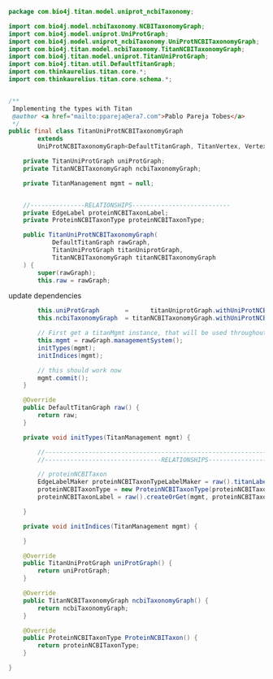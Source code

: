 
```java
package com.bio4j.titan.model.uniprot_ncbiTaxonomy;

import com.bio4j.model.ncbiTaxonomy.NCBITaxonomyGraph;
import com.bio4j.model.uniprot.UniProtGraph;
import com.bio4j.model.uniprot_ncbiTaxonomy.UniProtNCBITaxonomyGraph;
import com.bio4j.titan.model.ncbiTaxonomy.TitanNCBITaxonomyGraph;
import com.bio4j.titan.model.uniprot.TitanUniProtGraph;
import com.bio4j.titan.util.DefaultTitanGraph;
import com.thinkaurelius.titan.core.*;
import com.thinkaurelius.titan.core.schema.*;


/**
 Implementing the types with Titan
 @author <a href="mailto:ppareja@era7.com">Pablo Pareja Tobes</a>
 */
public final class TitanUniProtNCBITaxonomyGraph
        extends
        UniProtNCBITaxonomyGraph<DefaultTitanGraph, TitanVertex, VertexLabelMaker, TitanEdge, EdgeLabelMaker> {

    private TitanUniProtGraph uniProtGraph;
    private TitanNCBITaxonomyGraph ncbiTaxonomyGraph;

	private TitanManagement mgmt = null;


    //---------------RELATIONSHIPS---------------------------
    private EdgeLabel proteinNCBITaxonLabel;
    private ProteinNCBITaxonType proteinNCBITaxonType;

    public TitanUniProtNCBITaxonomyGraph(
            DefaultTitanGraph rawGraph,
            TitanUniProtGraph titanUniprotGraph,
            TitanNCBITaxonomyGraph titanNCBITaxonomyGraph
    ) {
        super(rawGraph);
        this.raw = rawGraph;
```

update dependencies

```java
        this.uniProtGraph       =      titanUniprotGraph.withUniProtNCBITaxonomyGraph(this);
        this.ncbiTaxonomyGraph  = titanNCBITaxonomyGraph.withUniProtNCBITaxonomyGraph(this);

	    // First get a titanMgmt instance, that will be used throughout
	    this.mgmt = rawGraph.managementSystem();
        initTypes(mgmt);
        initIndices(mgmt);

	    // this should work now
	    mgmt.commit();
    }

    @Override
    public DefaultTitanGraph raw() {
        return raw;
    }

    private void initTypes(TitanManagement mgmt) {

        //-----------------------------------------------------------------------------------------
        //--------------------------------RELATIONSHIPS--------------------------------------------

	    // proteinNCBITaxon
	    EdgeLabelMaker proteinNCBITaxonTypeLabelMaker = raw().titanLabelMakerForEdgeType(mgmt, new ProteinNCBITaxonType(null));
	    proteinNCBITaxonType = new ProteinNCBITaxonType(proteinNCBITaxonTypeLabelMaker);
        proteinNCBITaxonLabel = raw().createOrGet(mgmt, proteinNCBITaxonType.raw());

    }

    private void initIndices(TitanManagement mgmt) {

    }

    @Override
    public TitanUniProtGraph uniProtGraph() {
        return uniProtGraph;
    }

    @Override
    public TitanNCBITaxonomyGraph ncbiTaxonomyGraph() {
        return ncbiTaxonomyGraph;
    }

    @Override
    public ProteinNCBITaxonType ProteinNCBITaxon() {
        return proteinNCBITaxonType;
    }

}
```




[main/java/com/bio4j/titan/model/enzyme/programs/ImportEnzymeDBTitan.java]: ../enzyme/programs/ImportEnzymeDBTitan.java.md
[main/java/com/bio4j/titan/model/enzyme/TitanEnzymeDBGraph.java]: ../enzyme/TitanEnzymeDBGraph.java.md
[main/java/com/bio4j/titan/model/geninfo/TitanGenInfoGraph.java]: ../geninfo/TitanGenInfoGraph.java.md
[main/java/com/bio4j/titan/model/go/programs/ImportGOTitan.java]: ../go/programs/ImportGOTitan.java.md
[main/java/com/bio4j/titan/model/go/TitanGoGraph.java]: ../go/TitanGoGraph.java.md
[main/java/com/bio4j/titan/model/ncbiTaxonomy/programs/ImportNCBITaxonomyTitan.java]: ../ncbiTaxonomy/programs/ImportNCBITaxonomyTitan.java.md
[main/java/com/bio4j/titan/model/ncbiTaxonomy/TitanNCBITaxonomyGraph.java]: ../ncbiTaxonomy/TitanNCBITaxonomyGraph.java.md
[main/java/com/bio4j/titan/model/ncbiTaxonomy_geninfo/programs/ImportGenInfoNCBITaxonIndexTitan.java]: ../ncbiTaxonomy_geninfo/programs/ImportGenInfoNCBITaxonIndexTitan.java.md
[main/java/com/bio4j/titan/model/ncbiTaxonomy_geninfo/TitanNCBITaxonomyGenInfoGraph.java]: ../ncbiTaxonomy_geninfo/TitanNCBITaxonomyGenInfoGraph.java.md
[main/java/com/bio4j/titan/model/uniprot/programs/ImportIsoformSequencesTitan.java]: ../uniprot/programs/ImportIsoformSequencesTitan.java.md
[main/java/com/bio4j/titan/model/uniprot/programs/ImportProteinInteractionsTitan.java]: ../uniprot/programs/ImportProteinInteractionsTitan.java.md
[main/java/com/bio4j/titan/model/uniprot/programs/ImportProteinInteractionsUsingFolderTitan.java]: ../uniprot/programs/ImportProteinInteractionsUsingFolderTitan.java.md
[main/java/com/bio4j/titan/model/uniprot/programs/ImportUniProtEdgesTitan.java]: ../uniprot/programs/ImportUniProtEdgesTitan.java.md
[main/java/com/bio4j/titan/model/uniprot/programs/ImportUniProtEdgesUsingFolderTitan.java]: ../uniprot/programs/ImportUniProtEdgesUsingFolderTitan.java.md
[main/java/com/bio4j/titan/model/uniprot/programs/ImportUniProtTitan.java]: ../uniprot/programs/ImportUniProtTitan.java.md
[main/java/com/bio4j/titan/model/uniprot/programs/ImportUniProtVerticesTitan.java]: ../uniprot/programs/ImportUniProtVerticesTitan.java.md
[main/java/com/bio4j/titan/model/uniprot/programs/ImportUniProtVerticesUsingFolderTitan.java]: ../uniprot/programs/ImportUniProtVerticesUsingFolderTitan.java.md
[main/java/com/bio4j/titan/model/uniprot/programs/SplitUniProtXMLFile.java]: ../uniprot/programs/SplitUniProtXMLFile.java.md
[main/java/com/bio4j/titan/model/uniprot/TitanUniProtGraph.java]: ../uniprot/TitanUniProtGraph.java.md
[main/java/com/bio4j/titan/model/uniprot_enzyme/programs/ImportUniProtEnzymeDBTitan.java]: ../uniprot_enzyme/programs/ImportUniProtEnzymeDBTitan.java.md
[main/java/com/bio4j/titan/model/uniprot_enzyme/programs/ImportUniProtEnzymeDBUsingFolderTitan.java]: ../uniprot_enzyme/programs/ImportUniProtEnzymeDBUsingFolderTitan.java.md
[main/java/com/bio4j/titan/model/uniprot_enzyme/TitanUniProtEnzymeGraph.java]: ../uniprot_enzyme/TitanUniProtEnzymeGraph.java.md
[main/java/com/bio4j/titan/model/uniprot_go/programs/ImportUniProtGoTitan.java]: ../uniprot_go/programs/ImportUniProtGoTitan.java.md
[main/java/com/bio4j/titan/model/uniprot_go/programs/ImportUniProtGoUsingFolderTitan.java]: ../uniprot_go/programs/ImportUniProtGoUsingFolderTitan.java.md
[main/java/com/bio4j/titan/model/uniprot_go/TitanUniProtGoGraph.java]: ../uniprot_go/TitanUniProtGoGraph.java.md
[main/java/com/bio4j/titan/model/uniprot_ncbiTaxonomy/programs/ImportUniProtNCBITaxonomyTitan.java]: programs/ImportUniProtNCBITaxonomyTitan.java.md
[main/java/com/bio4j/titan/model/uniprot_ncbiTaxonomy/programs/ImportUniProtNCBITaxonomyUsingFolderTitan.java]: programs/ImportUniProtNCBITaxonomyUsingFolderTitan.java.md
[main/java/com/bio4j/titan/model/uniprot_ncbiTaxonomy/TitanUniProtNCBITaxonomyGraph.java]: TitanUniProtNCBITaxonomyGraph.java.md
[main/java/com/bio4j/titan/model/uniprot_uniref/programs/ImportUniProtUniRefTitan.java]: ../uniprot_uniref/programs/ImportUniProtUniRefTitan.java.md
[main/java/com/bio4j/titan/model/uniprot_uniref/programs/ImportUniProtUniRefUsingFolderTitan.java]: ../uniprot_uniref/programs/ImportUniProtUniRefUsingFolderTitan.java.md
[main/java/com/bio4j/titan/model/uniprot_uniref/TitanUniProtUniRefGraph.java]: ../uniprot_uniref/TitanUniProtUniRefGraph.java.md
[main/java/com/bio4j/titan/model/uniref/programs/ImportUniRefTitan.java]: ../uniref/programs/ImportUniRefTitan.java.md
[main/java/com/bio4j/titan/model/uniref/programs/SplitUniRefXMLFile.java]: ../uniref/programs/SplitUniRefXMLFile.java.md
[main/java/com/bio4j/titan/model/uniref/TitanUniRefGraph.java]: ../uniref/TitanUniRefGraph.java.md
[main/java/com/bio4j/titan/programs/ImportTitanDB.java]: ../../programs/ImportTitanDB.java.md
[main/java/com/bio4j/titan/util/DefaultTitanGraph.java]: ../../util/DefaultTitanGraph.java.md
[test/java/com/bio4j/titan/tests/enzymedb.scala]: ../../../../../../../test/java/com/bio4j/titan/tests/enzymedb.scala.md
[test/java/com/bio4j/titan/tests/go.scala]: ../../../../../../../test/java/com/bio4j/titan/tests/go.scala.md
[test/java/com/bio4j/titan/tests/ImportEnzymeDBTitanTest.java]: ../../../../../../../test/java/com/bio4j/titan/tests/ImportEnzymeDBTitanTest.java.md
[test/java/com/bio4j/titan/tests/ImportGOTitanTest.java]: ../../../../../../../test/java/com/bio4j/titan/tests/ImportGOTitanTest.java.md
[test/java/com/bio4j/titan/tests/ImportUniProtGoTitanTest.java]: ../../../../../../../test/java/com/bio4j/titan/tests/ImportUniProtGoTitanTest.java.md
[test/java/com/bio4j/titan/tests/ImportUniRefTitanTest.java]: ../../../../../../../test/java/com/bio4j/titan/tests/ImportUniRefTitanTest.java.md
[test/java/com/bio4j/titan/tests/IndexTestSuite.scala]: ../../../../../../../test/java/com/bio4j/titan/tests/IndexTestSuite.scala.md
[test/java/com/bio4j/titan/tests/IndicesTest.java]: ../../../../../../../test/java/com/bio4j/titan/tests/IndicesTest.java.md
[test/java/com/bio4j/titan/tests/uniprot_go.scala]: ../../../../../../../test/java/com/bio4j/titan/tests/uniprot_go.scala.md
[test/java/com/bio4j/titan/tests/uniref.scala]: ../../../../../../../test/java/com/bio4j/titan/tests/uniref.scala.md